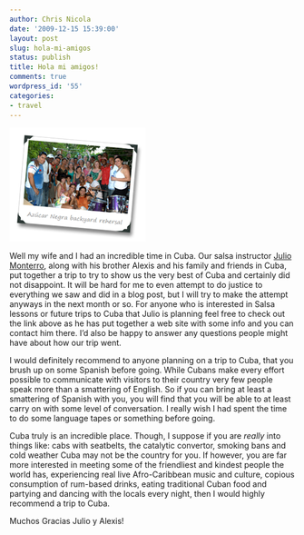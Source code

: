 ```yaml
---
author: Chris Nicola
date: '2009-12-15 15:39:00'
layout: post
slug: hola-mi-amigos
status: publish
title: Hola mi amigos!
comments: true
wordpress_id: '55'
categories:
- travel
---
```


![AzucarNegra2][1]

Well  my wife and I had an incredible time in Cuba.  Our salsa instructor [Julio Monterro][3], along with his brother Alexis and his family and friends in Cuba, put together a trip to try to show us the very best of Cuba and certainly did not disappoint.  It will be hard for me to even attempt to do justice to everything we saw and did in a blog post, but I will try to make the attempt anyways in the next month or so.  For anyone who is interested in Salsa lessons or future trips to Cuba that Julio is planning feel free to check out the link above as he has put together a web site with some info and you can contact him there.  I’d also be happy to answer any questions people might have about how our trip went.

<!--more-->

I would definitely recommend to anyone planning on a trip to Cuba, that you brush up on some Spanish before going.  While Cubans make every effort possible to communicate with visitors to their country very few people speak more than a smattering of English.  So if you can bring at least a smattering of Spanish with you, you will find that you will be able to at least carry on with some level of conversation.  I really wish I had spent the time to do some language tapes or something before going.

Cuba truly is an incredible place.  Though, I suppose if you are _really_ into things like: cabs with seatbelts, the catalytic convertor, smoking bans and cold weather Cuba may not be the country for you.  If however, you are far more interested in meeting some of the friendliest and kindest people the world has, experiencing real live Afro-Caribbean music and culture, copious consumption of rum-based drinks, eating traditional Cuban food and partying and dancing with the locals every night, then I would highly recommend a trip to Cuba.

Muchos Gracias Julio y Alexis!

   [1]: /images/AzucarNegra2_thumb.png (AzucarNegra2)
   [2]: /images/AzucarNegra2.png
   [3]: http://www.vancubansalsa.com/

